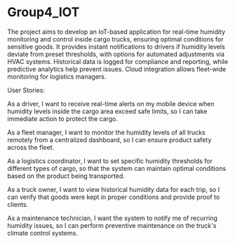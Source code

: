 # Group4_IOT
The project aims to develop an IoT-based application for real-time humidity monitoring and control inside cargo trucks, ensuring optimal conditions for sensitive goods. 
It provides instant notifications to drivers if humidity levels deviate from preset thresholds, with options for automated adjustments via HVAC systems. 
Historical data is logged for compliance and reporting, while predictive analytics help prevent issues. Cloud integration allows fleet-wide monitoring for logistics managers.

User Stories:

As a driver, I want to receive real-time alerts on my mobile device when humidity levels inside the cargo area exceed safe limits, so I can take immediate action to protect the cargo.

As a fleet manager, I want to monitor the humidity levels of all trucks remotely from a centralized dashboard, so I can ensure product safety across the fleet.

As a logistics coordinator, I want to set specific humidity thresholds for different types of cargo, so that the system can maintain optimal conditions based on the product being transported.

As a truck owner, I want to view historical humidity data for each trip, so I can verify that goods were kept in proper conditions and provide proof to clients.

As a maintenance technician, I want the system to notify me of recurring humidity issues, so I can perform preventive maintenance on the truck's climate control systems.
